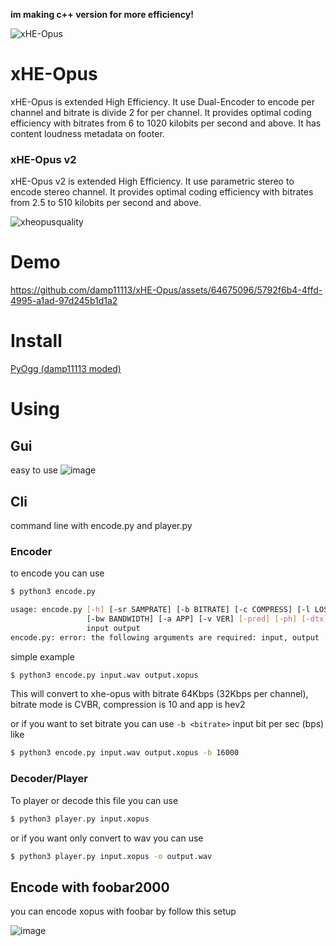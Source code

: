 **im making c++ version for more efficiency!**

![xHE-Opus](https://github.com/damp11113/xHE-Opus/assets/64675096/331bb248-82da-47d2-b930-0caabfd5bc75)
# xHE-Opus
xHE-Opus is extended High Efficiency. It use Dual-Encoder to encode per channel and bitrate is divide 2 for per channel.
It provides optimal coding efficiency with bitrates from 6 to 1020 kilobits per second and above.
It has content loudness metadata on footer.

### xHE-Opus v2
xHE-Opus v2 is extended High Efficiency. It use parametric stereo to encode stereo channel.
It provides optimal coding efficiency with bitrates from 2.5 to 510 kilobits per second and above.

![xheopusquality](https://github.com/damp11113/xHE-Opus/assets/64675096/c2d898c3-7a5e-487b-bd2c-0a364eeec1e7)

# Demo
https://github.com/damp11113/xHE-Opus/assets/64675096/5792f6b4-4ffd-4995-a1ad-97d245b1d1a2

# Install
[PyOgg (damp11113 moded)](https://github.com/damp11113/PyOgg)

# Using
## Gui
easy to use
![image](https://github.com/damp11113/xHE-Opus/assets/64675096/be06bc60-3e51-4866-a8fc-63976a264779)

## Cli
command line with encode.py and player.py
### Encoder
to encode you can use
```bash
$ python3 encode.py
```
```bash
usage: encode.py [-h] [-sr SAMPRATE] [-b BITRATE] [-c COMPRESS] [-l LOSS] [-fs FRAMESIZE] [-bm BITMODE]
                 [-bw BANDWIDTH] [-a APP] [-v VER] [-pred] [-ph] [-dtx] [-sb]
                 input output
encode.py: error: the following arguments are required: input, output
```
simple example
```bash
$ python3 encode.py input.wav output.xopus
```
This will convert to xhe-opus with bitrate 64Kbps (32Kbps per channel), bitrate mode is CVBR, compression is 10 and app is hev2

or if you want to set bitrate you can use `-b <bitrate>` input bit per sec (bps) like
```bash
$ python3 encode.py input.wav output.xopus -b 16000
```

### Decoder/Player
To player or decode this file you can use
```bash
$ python3 player.py input.xopus
```
or if you want only convert to wav you can use
```bash
$ python3 player.py input.xopus -o output.wav
```
## Encode with foobar2000
you can encode xopus with foobar by follow this setup

![image](https://github.com/damp11113/xHE-Opus/assets/64675096/3d285f77-3ac3-4fdf-9320-7de9df30e36c)

